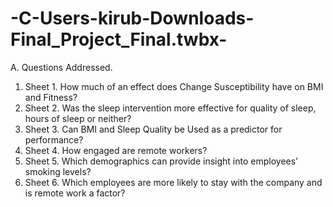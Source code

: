 # -C-Users-kirub-Downloads-Final_Project_Final.twbx-

A.	Questions Addressed.

1.	Sheet 1. How much of an effect does Change Susceptibility have on BMI and Fitness? 
2.	Sheet 2. Was the sleep intervention more effective for quality of sleep, hours of sleep or neither? 
3.	Sheet 3. Can BMI and Sleep Quality be Used as a predictor for performance?
4.	Sheet 4. How engaged are remote workers?
5.	Sheet 5. Which demographics can provide insight into employees’ smoking levels? 
6.	Sheet 6. Which employees are more likely to stay with the company and is remote work a factor? 


